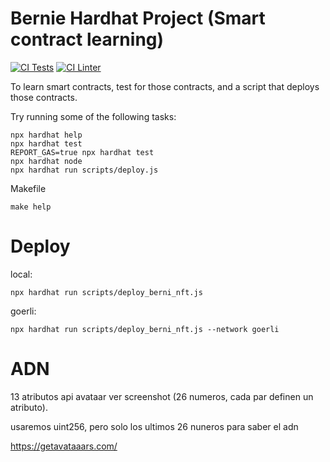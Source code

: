 # Bernie Hardhat Project (Smart contract learning)

[![CI Tests](https://github.com/bernardosecades/smart-contracts/actions/workflows/test.yml/badge.svg)](https://github.com/bernardosecades/smart-contracts/actions/workflows/test.yml) [![CI Linter](https://github.com/bernardosecades/smart-contracts/actions/workflows/linter.yml/badge.svg)](https://github.com/bernardosecades/smart-contracts/actions/workflows/linter.yml)

To learn smart contracts, test for those contracts, and a script that deploys those contracts.

Try running some of the following tasks:

```shell
npx hardhat help
npx hardhat test
REPORT_GAS=true npx hardhat test
npx hardhat node
npx hardhat run scripts/deploy.js
```

Makefile

```shell
make help
```

# Deploy

local:

`npx hardhat run scripts/deploy_berni_nft.js`

goerli:

`npx hardhat run scripts/deploy_berni_nft.js --network goerli`


# ADN

13 atributos api avataar ver screenshot (26 numeros, cada par definen un atributo).

usaremos uint256, pero solo los ultimos 26 nuneros para saber el adn

https://getavataaars.com/